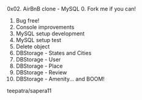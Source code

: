 0x02. AirBnB clone - MySQL
0. Fork me if you can!
1. Bug free!
2. Console improvements
3. MySQL setup development
4. MySQL setup test
5. Delete object
6. DBStorage - States and Cities
7. DBStorage - User
8. DBStorage - Place
9. DBStorage - Review
10. DBStorage - Amenity... and BOOM!

teepatra/sapera11
